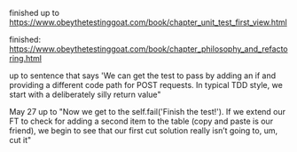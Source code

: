finished up to https://www.obeythetestinggoat.com/book/chapter_unit_test_first_view.html

finished:  https://www.obeythetestinggoat.com/book/chapter_philosophy_and_refactoring.html

up to sentence that says 'We can get the test to pass by adding an if and providing a different code path for POST requests. In typical TDD style, we start with a deliberately silly return value"

May 27 up to "Now we get to the self.fail('Finish the test!'). If we extend our FT to check for adding a second item to the table (copy and paste is our friend), we begin to see that our first cut solution really isn’t going to, um, cut it"